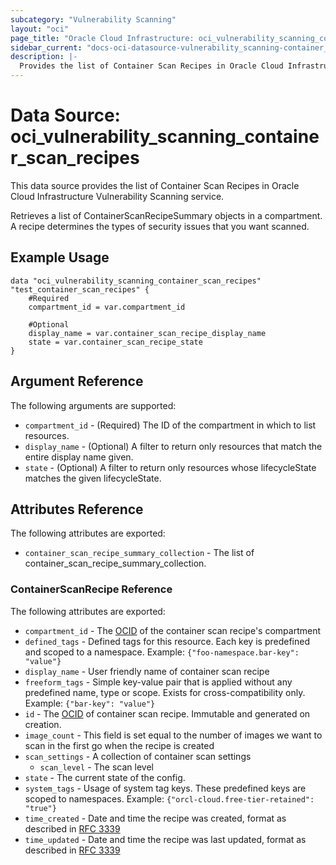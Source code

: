 ```yaml
---
subcategory: "Vulnerability Scanning"
layout: "oci"
page_title: "Oracle Cloud Infrastructure: oci_vulnerability_scanning_container_scan_recipes"
sidebar_current: "docs-oci-datasource-vulnerability_scanning-container_scan_recipes"
description: |-
  Provides the list of Container Scan Recipes in Oracle Cloud Infrastructure Vulnerability Scanning service
---
```


# Data Source: oci_vulnerability_scanning_container_scan_recipes
This data source provides the list of Container Scan Recipes in Oracle Cloud Infrastructure Vulnerability Scanning service.

Retrieves a list of ContainerScanRecipeSummary objects in a compartment. A recipe determines the types of security issues that you want scanned.


## Example Usage

```hcl
data "oci_vulnerability_scanning_container_scan_recipes" "test_container_scan_recipes" {
	#Required
	compartment_id = var.compartment_id

	#Optional
	display_name = var.container_scan_recipe_display_name
	state = var.container_scan_recipe_state
}
```

## Argument Reference

The following arguments are supported:

* `compartment_id` - (Required) The ID of the compartment in which to list resources.
* `display_name` - (Optional) A filter to return only resources that match the entire display name given.
* `state` - (Optional) A filter to return only resources whose lifecycleState matches the given lifecycleState.


## Attributes Reference

The following attributes are exported:

* `container_scan_recipe_summary_collection` - The list of container_scan_recipe_summary_collection.

### ContainerScanRecipe Reference

The following attributes are exported:

* `compartment_id` - The [OCID](https://docs.cloud.oracle.com/iaas/Content/General/Concepts/identifiers.htm) of the container scan recipe's compartment
* `defined_tags` - Defined tags for this resource. Each key is predefined and scoped to a namespace. Example: `{"foo-namespace.bar-key": "value"}` 
* `display_name` - User friendly name of container scan recipe
* `freeform_tags` - Simple key-value pair that is applied without any predefined name, type or scope. Exists for cross-compatibility only. Example: `{"bar-key": "value"}` 
* `id` - The [OCID](https://docs.cloud.oracle.com/iaas/Content/General/Concepts/identifiers.htm) of container scan recipe. Immutable and generated on creation.
* `image_count` - This field is set equal to the number of images we want to scan in the first go when the recipe is created
* `scan_settings` - A collection of container scan settings
	* `scan_level` - The scan level
* `state` - The current state of the config.
* `system_tags` - Usage of system tag keys. These predefined keys are scoped to namespaces. Example: `{"orcl-cloud.free-tier-retained": "true"}` 
* `time_created` - Date and time the recipe was created, format as described in [RFC 3339](https://tools.ietf.org/rfc/rfc3339)
* `time_updated` - Date and time the recipe was last updated, format as described in [RFC 3339](https://tools.ietf.org/rfc/rfc3339)

